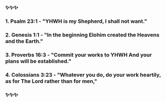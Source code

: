 ### ✨✨✨
### 1. Psalm 23:1 - "YHWH is my Shepherd, I shall not want."
### 2. Genesis 1:1 - "In the beginning Elohim created the Heavens and the Earth."
### 3. Proverbs 16:3 - "Commit your works to YHWH And your plans will be established."
### 4. Colossians 3:23 - "Whatever you do, do your work heartily, as for The Lord rather than for men,"
### ✨✨✨
